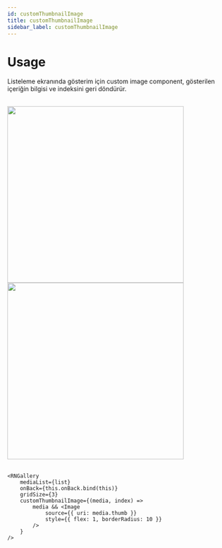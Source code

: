```yaml
---
id: customThumbnailImage
title: customThumbnailImage
sidebar_label: customThumbnailImage
---
```


# Usage
Listeleme ekranında gösterim için custom image component, gösterilen içeriğin bilgisi ve indeksini geri döndürür.

<br/>

<div class="img-container">
	<img src="../img/ios_customThumbnailImage.png" height="400"> <img src="../img/android_customThumbnailImage.png" height="400">
</div>

<br/>

```
<RNGallery
	mediaList={list}
	onBack={this.onBack.bind(this)}
	gridSize={3}
	customThumbnailImage={(media, index) =>
		media && <Image
			source={{ uri: media.thumb }}
			style={{ flex: 1, borderRadius: 10 }}
		/>
	}
/>

```
